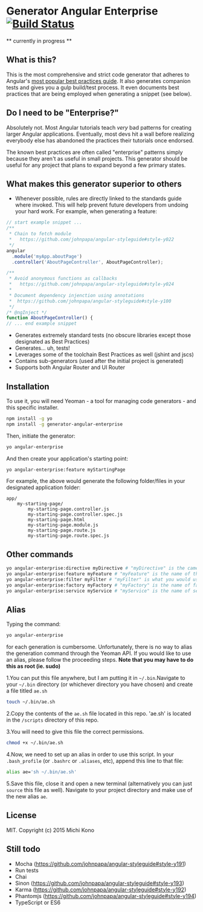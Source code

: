 # Generator Angular Enterprise [![Build Status](https://travis-ci.org/michikono/generator-angular-enterprise.svg?branch=master)](https://travis-ci.org/michikono/generator-angular-enterprise)

** currently in progress **


## What is this?

This is the most comprehensive and strict code generator that adheres to Angular's
[most popular best practices guide](https://github.com/johnpapa/angular-styleguide). It also generates companion tests and gives you a gulp build/test process. It even documents best practices that are being employed when generating a snippet (see below).

## Do I need to be "Enterprise?"

Absolutely not. Most Angular tutorials teach _very_ bad patterns for creating larger Angular 
applications. Eventually, most devs hit a wall before realizing everybody else has abandoned 
the practices their tutorials once endorsed.

The known best practices are often called "enterprise" patterns simply because they aren't as 
useful in small projects. This generator should be useful for any project that plans to expand 
beyond a few primary states.


## What makes this generator superior to others

* Whenever possible, rules are directly linked to the standards guide where invoked. This will help prevent future 
  developers from undoing your hard work. For example, when generating a feature:
````javascript
// start example snippet ...
/**
 * Chain to fetch module
 *   https://github.com/johnpapa/angular-styleguide#style-y022
 */
angular
  .module('myApp.aboutPage')
  .controller('AboutPageController', AboutPageController);

/**
 * Avoid anonymous functions as callbacks
 *   https://github.com/johnpapa/angular-styleguide#style-y024
 *
 * Document dependency injenction using annotations
 *  https://github.com/johnpapa/angular-styleguide#style-y100
 */
/* @ngInject */
function AboutPageController() {
// ... end example snippet
````
* Generates extremely standard tests (no obscure libraries except those designated as Best Practices) 
* Generates... uh, tests!
* Leverages some of the toolchain Best Practices as well (jshint and jscs)
* Contains sub-generators (used after the initial project is generated)
* Supports both Angular Router and UI Router

## Installation

To use it, you will need Yeoman - a tool for managing code generators - and this specific installer.

```bash
npm install -g yo
npm install -g generator-angular-enterprise
```

Then, initiate the generator:

```bash
yo angular-enterprise
```

And then create your application's starting point:

```bash
yo angular-enterprise:feature myStartingPage
```

For example, the above would generate the following folder/files in your designated application folder:

    app/
        my-starting-page/
            my-starting-page.controller.js
            my-starting-page.controller.spec.js
            my-starting-page.html
            my-starting-page.module.js
            my-starting-page.route.js
            my-starting-page.route.spec.js


## Other commands

```bash
yo angular-enterprise:directive myDirective # "myDirective" is the camel case representation of your directive name
yo angular-enterprise:feature myFeature # "myFeature" is the name of the module (will generate a controller/routes)
yo angular-enterprise:filter myFilter # "myFilter" is what you would use in the HTML
yo angular-enterprise:factory myFactory # "myFactory" is the name of factory
yo angular-enterprise:service myService # "myService" is the name of service (singleton)
```

## Alias

Typing the command:

```bash
yo angular-enterprise
```

for each generation is cumbersome. Unfortunately, there is no way to alias the generation command through the Yeoman API. If you would like to use an alias, please follow the proceeding steps.
**Note that you may have to do this as root (ie. sudo)**

1.You can put this file anywhere, but I am putting it in `~/.bin`.Navigate to your `~/.bin` directory (or whichever directory you have chosen) and create a file titled `ae.sh`

```bash
touch ~/.bin/ae.sh
```

2.Copy the contents of the `ae.sh` file located in this repo. 'ae.sh' is located in the `/scripts` directory of this repo.


3.You will need to give this file the correct permissions.

```bash
chmod +x ~/.bin/ae.sh
```

4.Now, we need to set up an alias in order to use this script. In your `.bash_profile` (or `.bashrc` or `.aliases`, etc), append this line to that file:

```bash
alias ae='sh ~/.bin/ae.sh'
```

5.Save this file, close it and open a new terminal (alternatively you can just `source` this file as well). Navigate to your project directory and make use of the new alias `ae`.


## License

MIT. Copyright (c) 2015 Michi Kono


## Still todo ##

* Mocha (https://github.com/johnpapa/angular-styleguide#style-y191)
* Run tests
* Chai 
* Sinon (https://github.com/johnpapa/angular-styleguide#style-y193)
* Karma (https://github.com/johnpapa/angular-styleguide#style-y192)
* Phantomjs (https://github.com/johnpapa/angular-styleguide#style-y194)
* TypeScript or ES6
